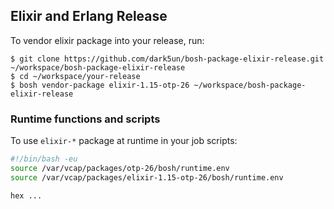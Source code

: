 ## Elixir and Erlang Release

To vendor elixir package into your release, run:

```
$ git clone https://github.com/dark5un/bosh-package-elixir-release.git ~/workspace/bosh-package-elixir-release
$ cd ~/workspace/your-release
$ bosh vendor-package elixir-1.15-otp-26 ~/workspace/bosh-package-elixir-release
```

### Runtime functions and scripts

To use `elixir-*` package at runtime in your job scripts:

```bash
#!/bin/bash -eu
source /var/vcap/packages/otp-26/bosh/runtime.env
source /var/vcap/packages/elixir-1.15-otp-26/bosh/runtime.env

hex ...
```
